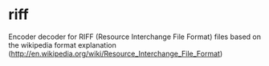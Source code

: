 riff
====

Encoder decoder for RIFF (Resource Interchange File Format) files based on the wikipedia format explanation (http://en.wikipedia.org/wiki/Resource_Interchange_File_Format)
